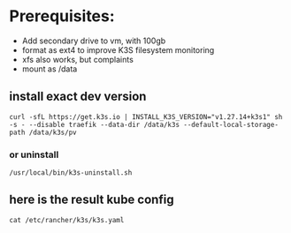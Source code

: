 # Prerequisites:

* Add secondary drive to vm, with 100gb
* format as ext4 to improve K3S filesystem monitoring
* xfs also works, but complaints
* mount as /data

## install exact dev version
```
curl -sfL https://get.k3s.io | INSTALL_K3S_VERSION="v1.27.14+k3s1" sh -s - --disable traefik --data-dir /data/k3s --default-local-storage-path /data/k3s/pv
```

### or uninstall
```
/usr/local/bin/k3s-uninstall.sh
```

## here is the result kube config
```
cat /etc/rancher/k3s/k3s.yaml
```